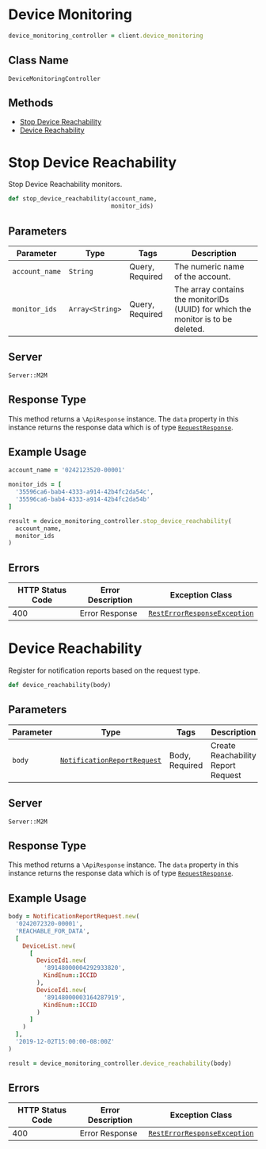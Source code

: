 # Device Monitoring

```ruby
device_monitoring_controller = client.device_monitoring
```

## Class Name

`DeviceMonitoringController`

## Methods

* [Stop Device Reachability](../../doc/controllers/device-monitoring.md#stop-device-reachability)
* [Device Reachability](../../doc/controllers/device-monitoring.md#device-reachability)


# Stop Device Reachability

Stop Device Reachability monitors.

```ruby
def stop_device_reachability(account_name,
                             monitor_ids)
```

## Parameters

| Parameter | Type | Tags | Description |
|  --- | --- | --- | --- |
| `account_name` | `String` | Query, Required | The numeric name of the account. |
| `monitor_ids` | `Array<String>` | Query, Required | The array contains the monitorIDs (UUID) for which the monitor is to be deleted. |

## Server

`Server::M2M`

## Response Type

This method returns a `\ApiResponse` instance. The `data` property in this instance returns the response data which is of type [`RequestResponse`](../../doc/models/request-response.md).

## Example Usage

```ruby
account_name = '0242123520-00001'

monitor_ids = [
  '35596ca6-bab4-4333-a914-42b4fc2da54c',
  '35596ca6-bab4-4333-a914-42b4fc2da54b'
]

result = device_monitoring_controller.stop_device_reachability(
  account_name,
  monitor_ids
)
```

## Errors

| HTTP Status Code | Error Description | Exception Class |
|  --- | --- | --- |
| 400 | Error Response | [`RestErrorResponseException`](../../doc/models/rest-error-response-exception.md) |


# Device Reachability

Register for notification reports based on the request type.

```ruby
def device_reachability(body)
```

## Parameters

| Parameter | Type | Tags | Description |
|  --- | --- | --- | --- |
| `body` | [`NotificationReportRequest`](../../doc/models/notification-report-request.md) | Body, Required | Create Reachability Report Request |

## Server

`Server::M2M`

## Response Type

This method returns a `\ApiResponse` instance. The `data` property in this instance returns the response data which is of type [`RequestResponse`](../../doc/models/request-response.md).

## Example Usage

```ruby
body = NotificationReportRequest.new(
  '0242072320-00001',
  'REACHABLE_FOR_DATA',
  [
    DeviceList.new(
      [
        DeviceId1.new(
          '89148000004292933820',
          KindEnum::ICCID
        ),
        DeviceId1.new(
          '89148000003164287919',
          KindEnum::ICCID
        )
      ]
    )
  ],
  '2019-12-02T15:00:00-08:00Z'
)

result = device_monitoring_controller.device_reachability(body)
```

## Errors

| HTTP Status Code | Error Description | Exception Class |
|  --- | --- | --- |
| 400 | Error Response | [`RestErrorResponseException`](../../doc/models/rest-error-response-exception.md) |

